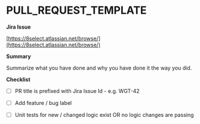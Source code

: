 # PULL\_REQUEST\_TEMPLATE

**Jira Issue**

[https://8select.atlassian.net/browse/](https://8select.atlassian.net/browse/)

**Summary**

Summarize what you have done and why you have done it the way you did.

**Checklist**

* [ ] PR title is prefixed with Jira Issue Id - e.g. WGT-42
* [ ] Add feature / bug label
* [ ] Unit tests for new / changed logic exist OR no logic changes are passing

